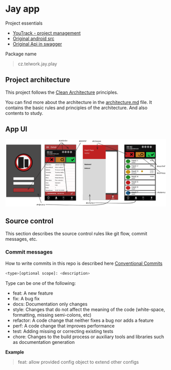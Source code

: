 # Jay app

Project essentials
- [YouTrack - project management](https://appwizards.youtrack.cloud/)
- [Original android src](https://github.com/vorwerick/JAY-System-Android?tab=readme-ov-file)
- [Original Api in swagger](https://jayserver.telwork.cz/Mobile.API/swagger/)

Package name
> cz.telwork.jay.play

## Project architecture

This project follows the [Clean Architecture](https://blog.cleancoder.com/uncle-bob/2012/08/13/the-clean-architecture.html) principles.

You can find more about the architecture in the [architecture.md](./doc/architecture.md) file.
It contains the basic rules and principles of the architecture. And also contents to study.

## App UI

![UI design with colors](./doc/res/Jay%20UI%20Colors_exported.png)

## Source control

This section describes the source control rules like git flow, commit messages, etc.

### Commit messages
How to write commits in this repo is described here [Conventional Commits](https://www.conventionalcommits.org/en/v1.0.0/)

```bash
<type>[optional scope]: <description>
```

Type can be one of the following:
- feat: A new feature
- fix: A bug fix
- docs: Documentation only changes
- style: Changes that do not affect the meaning of the code (white-space, formatting, missing semi-colons, etc)
- refactor: A code change that neither fixes a bug nor adds a feature
- perf: A code change that improves performance
- test: Adding missing or correcting existing tests
- chore: Changes to the build process or auxiliary tools and libraries such as documentation generation

**Example**

>feat: allow provided config object to extend other configs